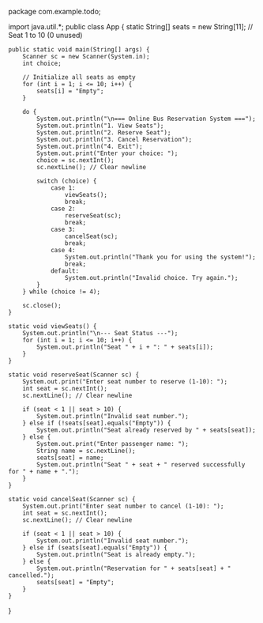 
package com.example.todo;

import java.util.*;
public class App 
{
    static String[] seats = new String[11]; // Seat 1 to 10 (0 unused)

    public static void main(String[] args) {
        Scanner sc = new Scanner(System.in);
        int choice;

        // Initialize all seats as empty
        for (int i = 1; i <= 10; i++) {
            seats[i] = "Empty";
        }

        do {
            System.out.println("\n=== Online Bus Reservation System ===");
            System.out.println("1. View Seats");
            System.out.println("2. Reserve Seat");
            System.out.println("3. Cancel Reservation");
            System.out.println("4. Exit");
            System.out.print("Enter your choice: ");
            choice = sc.nextInt();
            sc.nextLine(); // Clear newline

            switch (choice) {
                case 1:
                    viewSeats();
                    break;
                case 2:
                    reserveSeat(sc);
                    break;
                case 3:
                    cancelSeat(sc);
                    break;
                case 4:
                    System.out.println("Thank you for using the system!");
                    break;
                default:
                    System.out.println("Invalid choice. Try again.");
            }
        } while (choice != 4);

        sc.close();
    }

    static void viewSeats() {
        System.out.println("\n--- Seat Status ---");
        for (int i = 1; i <= 10; i++) {
            System.out.println("Seat " + i + ": " + seats[i]);
        }
    }

    static void reserveSeat(Scanner sc) {
        System.out.print("Enter seat number to reserve (1-10): ");
        int seat = sc.nextInt();
        sc.nextLine(); // Clear newline

        if (seat < 1 || seat > 10) {
            System.out.println("Invalid seat number.");
        } else if (!seats[seat].equals("Empty")) {
            System.out.println("Seat already reserved by " + seats[seat]);
        } else {
            System.out.print("Enter passenger name: ");
            String name = sc.nextLine();
            seats[seat] = name;
            System.out.println("Seat " + seat + " reserved successfully for " + name + ".");
        }
    }

    static void cancelSeat(Scanner sc) {
        System.out.print("Enter seat number to cancel (1-10): ");
        int seat = sc.nextInt();
        sc.nextLine(); // Clear newline

        if (seat < 1 || seat > 10) {
            System.out.println("Invalid seat number.");
        } else if (seats[seat].equals("Empty")) {
            System.out.println("Seat is already empty.");
        } else {
            System.out.println("Reservation for " + seats[seat] + " cancelled.");
            seats[seat] = "Empty";
        }
    }
}


